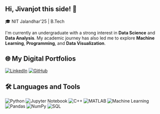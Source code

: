 ## Hi, Jivanjot this side! 👋

🎓 NIT Jalandhar'25 | B.Tech 

I'm currently an undergraduate with a strong interest in **Data Science** and **Data Analysis**. My academic journey has also led me to explore **Machine Learning**, **Programming**, and **Data Visualization**.



## 🌐 My Digital Portfolios
[![LinkedIn](https://img.shields.io/badge/-LinkedIn-blue?style=flat-square&logo=Linkedin&logoColor=white)](https://www.linkedin.com/in/jivanjot-kaur-993220262/)
[![GitHub](https://img.shields.io/badge/-GitHub-black?style=flat-square&logo=github&logoColor=white)](https://github.com/jivanjotk)

## 🛠️ Languages and Tools

![Python](https://img.shields.io/badge/-Python-3776AB?style=flat-square&logo=Python&logoColor=white)
![Jupyter Notebook](https://img.shields.io/badge/-Jupyter-F37626?style=flat-square&logo=Jupyter&logoColor=white)
![C++](https://img.shields.io/badge/-C++-00599C?style=flat-square&logo=C%2B%2B&logoColor=white)
![MATLAB](https://img.shields.io/badge/-MATLAB-0076A8?style=flat-square&logo=Mathworks&logoColor=white)
![Machine Learning](https://img.shields.io/badge/-Machine%20Learning-FF6F00?style=flat-square&logo=tensorflow&logoColor=white)
![Pandas](https://img.shields.io/badge/-Pandas-150458?style=flat-square&logo=pandas&logoColor=white)
![NumPy](https://img.shields.io/badge/-NumPy-013243?style=flat-square&logo=NumPy&logoColor=white)
![SQL](https://img.shields.io/badge/-SQL-4479A1?style=flat-square&logo=MySQL&logoColor=white)

